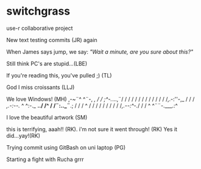 
# switchgrass

use-r collaborative project

New text testing commits (JR) again

When James says jump, we say: *"Wait a minute, are you sure about this?"*

Still think PC's are stupid...(LBE)

If you're reading this, you've pulled ;) (TL)

God I miss croissants (LLJ)

We love Windows! (MH) ,-\~¨\^ \^¨-, *, / / ;\^-.*...,¨/ / / / / / / / / / / / / /,.-:''-,\_ / / / *,.-:--.* \^ \^:-.\_ **../ /\^ / /¨:..\_¨**.; / / / \^ / / / / / / / / / /*,.--:\^-.*/ / / \^ \^¨¨-.\_\_\_.:\^

I love the beautiful artwork (SM)

this is terrifying, aaah!! (RK).
i'm not sure it went through! (RK)
Yes it did...yay!(RK)

Trying commit using GitBash on uni laptop (PG)

Starting a fight with Rucha grrr 

